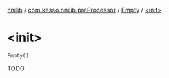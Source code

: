 [nnilib](../../index.md) / [com.kesso.nnilib.preProcessor](../index.md) / [Empty](index.md) / [&lt;init&gt;](./-init-.md)

# &lt;init&gt;

`Empty()`

TODO

